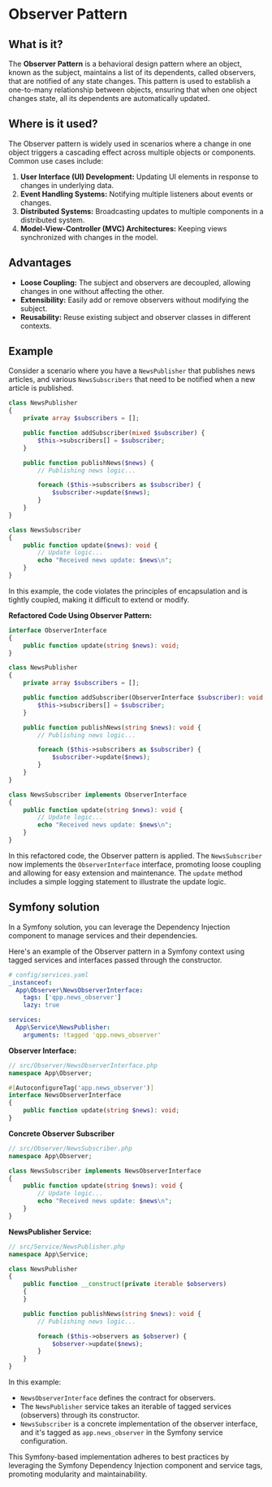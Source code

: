 # Observer Pattern

## What is it?

The **Observer Pattern** is a behavioral design pattern where an object, known as the subject, maintains a list of its dependents, called observers, that are notified of any state changes. This pattern is used to establish a one-to-many relationship between objects, ensuring that when one object changes state, all its dependents are automatically updated.

## Where is it used?

The Observer pattern is widely used in scenarios where a change in one object triggers a cascading effect across multiple objects or components. Common use cases include:

1. **User Interface (UI) Development:** Updating UI elements in response to changes in underlying data.
2. **Event Handling Systems:** Notifying multiple listeners about events or changes.
3. **Distributed Systems:** Broadcasting updates to multiple components in a distributed system.
4. **Model-View-Controller (MVC) Architectures:** Keeping views synchronized with changes in the model.

## Advantages

- **Loose Coupling:** The subject and observers are decoupled, allowing changes in one without affecting the other.
- **Extensibility:** Easily add or remove observers without modifying the subject.
- **Reusability:** Reuse existing subject and observer classes in different contexts.

## Example

Consider a scenario where you have a `NewsPublisher` that publishes news articles, and various `NewsSubscribers` that need to be notified when a new article is published.

```php
class NewsPublisher 
{
    private array $subscribers = [];

    public function addSubscriber(mixed $subscriber) {
        $this->subscribers[] = $subscriber;
    }

    public function publishNews($news) {
        // Publishing news logic...

        foreach ($this->subscribers as $subscriber) {
            $subscriber->update($news);
        }
    }
}

class NewsSubscriber 
{
    public function update($news): void {
        // Update logic...
        echo "Received news update: $news\n";
    }
}
```

In this example, the code violates the principles of encapsulation and is tightly coupled, making it difficult to extend or modify.

**Refactored Code Using Observer Pattern:**

```php
interface ObserverInterface
{
    public function update(string $news): void;
}

class NewsPublisher 
{
    private array $subscribers = [];

    public function addSubscriber(ObserverInterface $subscriber): void {
        $this->subscribers[] = $subscriber;
    }

    public function publishNews(string $news): void {
        // Publishing news logic...

        foreach ($this->subscribers as $subscriber) {
            $subscriber->update($news);
        }
    }
}

class NewsSubscriber implements ObserverInterface 
{
    public function update(string $news): void {
        // Update logic...
        echo "Received news update: $news\n";
    }
}
```

In this refactored code, the Observer pattern is applied. The `NewsSubscriber` now implements the `ObserverInterface` interface, promoting loose coupling and allowing for easy extension and maintenance. The `update` method includes a simple logging statement to illustrate the update logic.

## Symfony solution

In a Symfony solution, you can leverage the Dependency Injection component to manage services and their dependencies. 

Here's an example of the Observer pattern in a Symfony context using tagged services and interfaces passed through the constructor.

```yaml
# config/services.yaml
_instanceof:
  App\Observer\NewsObserverInterface:
    tags: ['qpp.news_observer']
    lazy: true

services:
  App\Service\NewsPublisher:
    arguments: !tagged 'qpp.news_observer'
```

**Observer Interface:**

```php
// src/Observer/NewsObserverInterface.php
namespace App\Observer;

#[AutoconfigureTag('app.news_observer')]
interface NewsObserverInterface 
{
    public function update(string $news): void;
}
```

**Concrete Observer Subscriber**

```php
// src/Observer/NewsSubscriber.php
namespace App\Observer;

class NewsSubscriber implements NewsObserverInterface 
{
    public function update(string $news): void {
        // Update logic...
        echo "Received news update: $news\n";
    }
}
```

**NewsPublisher Service:**

```php
// src/Service/NewsPublisher.php
namespace App\Service;

class NewsPublisher 
{
    public function __construct(private iterable $observers) 
    {
    }

    public function publishNews(string $news): void {
        // Publishing news logic...

        foreach ($this->observers as $observer) {
            $observer->update($news);
        }
    }
}
```

In this example:

- `NewsObserverInterface` defines the contract for observers.
- The `NewsPublisher` service takes an iterable of tagged services (observers) through its constructor.
- `NewsSubscriber` is a concrete implementation of the observer interface, and it's tagged as `app.news_observer` in the Symfony service configuration.

This Symfony-based implementation adheres to best practices by leveraging the Symfony Dependency Injection component and service tags, promoting modularity and maintainability.
